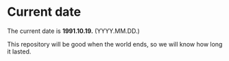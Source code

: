 # Current date

The current date is **1991.10.19.** (YYYY.MM.DD.)

This repository will be good when the world ends, so we will know how long it lasted.